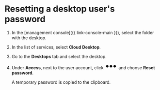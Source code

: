 # Resetting a desktop user's password

1. In the [management console]({{ link-console-main }}), select the folder with the desktop.

1. In the list of services, select **Cloud Desktop**.

1. Go to the **Desktops** tab and select the desktop.

1. Under **Access**, next to the user account, click ![image](../../../_assets/options.svg) and choose **Reset password**.

    A temporary password is copied to the clipboard.
